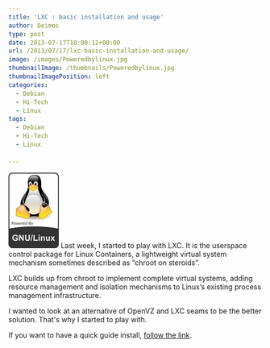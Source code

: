 ```yaml
---
title: 'LXC : basic installation and usage'
author: Deimos
type: post
date: 2013-07-17T10:00:12+00:00
url: /2013/07/17/lxc-basic-installation-and-usage/
image: /images/Poweredbylinux.jpg
thumbnailImage: /thumbnails/Poweredbylinux.jpg
thumbnailImagePosition: left
categories:
  - Debian
  - Hi-Tech
  - Linux
tags:
  - Debian
  - Hi-Tech
  - Linux

---
```

![Poweredbylinux](/images/Poweredbylinux.jpg)
Last week, I started to play with LXC. It is the userspace control package for Linux Containers, a lightweight virtual system mechanism sometimes described as “chroot on steroids”.

LXC builds up from chroot to implement complete virtual systems, adding resource management and isolation mechanisms to Linux’s existing process management infrastructure.

I wanted to look at an alternative of OpenVZ and LXC seams to be the better solution. That's why I started to play with.

If you want to have a quick guide install, [follow the link](http://wiki.deimos.fr/LXC_:_Install_and_configure_the_Linux_Containers).